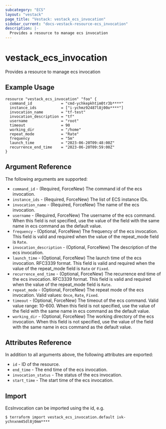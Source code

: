 ```yaml
---
subcategory: "ECS"
layout: "vestack"
page_title: "Vestack: vestack_ecs_invocation"
sidebar_current: "docs-vestack-resource-ecs_invocation"
description: |-
  Provides a resource to manage ecs invocation
---
```

# vestack_ecs_invocation
Provides a resource to manage ecs invocation
## Example Usage
```hcl
resource "vestack_ecs_invocation" "foo" {
  command_id             = "cmd-ychkepkhtim0tr3b****"
  instance_ids           = ["i-ychmz92487l8j00o****"]
  invocation_name        = "tf-test"
  invocation_description = "tf"
  username               = "root"
  timeout                = 90
  working_dir            = "/home"
  repeat_mode            = "Rate"
  frequency              = "5m"
  launch_time            = "2023-06-20T09:48:00Z"
  recurrence_end_time    = "2023-06-20T09:59:00Z"
}
```
## Argument Reference
The following arguments are supported:
* `command_id` - (Required, ForceNew) The command id of the ecs invocation.
* `instance_ids` - (Required, ForceNew) The list of ECS instance IDs.
* `invocation_name` - (Required, ForceNew) The name of the ecs invocation.
* `username` - (Required, ForceNew) The username of the ecs command. When this field is not specified, use the value of the field with the same name in ecs command as the default value.
* `frequency` - (Optional, ForceNew) The frequency of the ecs invocation. This field is valid and required when the value of the repeat_mode field is `Rate`.
* `invocation_description` - (Optional, ForceNew) The description of the ecs invocation.
* `launch_time` - (Optional, ForceNew) The launch time of the ecs invocation. RFC3339 format. This field is valid and required when the value of the repeat_mode field is `Rate` or `Fixed`.
* `recurrence_end_time` - (Optional, ForceNew) The recurrence end time of the ecs invocation. RFC3339 format. This field is valid and required when the value of the repeat_mode field is `Rate`.
* `repeat_mode` - (Optional, ForceNew) The repeat mode of the ecs invocation. Valid values: `Once`, `Rate`, `Fixed`.
* `timeout` - (Optional, ForceNew) The timeout of the ecs command. Valid value range: 10-600. When this field is not specified, use the value of the field with the same name in ecs command as the default value.
* `working_dir` - (Optional, ForceNew) The working directory of the ecs invocation. When this field is not specified, use the value of the field with the same name in ecs command as the default value.

## Attributes Reference
In addition to all arguments above, the following attributes are exported:
* `id` - ID of the resource.
* `end_time` - The end time of the ecs invocation.
* `invocation_status` - The status of the ecs invocation.
* `start_time` - The start time of the ecs invocation.


## Import
EcsInvocation can be imported using the id, e.g.
```
$ terraform import vestack_ecs_invocation.default ivk-ychnxnm45dl8j0mm****
```

